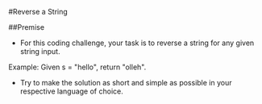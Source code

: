 #Reverse a String

##Premise

-	For this coding challenge, your task is to reverse a string for any given string input.

Example: Given s = "hello", return "olleh".

-	Try to make the solution as short and simple as possible in your respective language of choice.